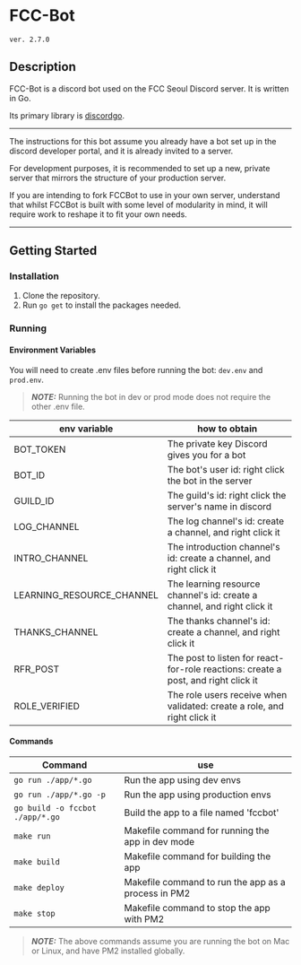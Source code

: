# **FCC-Bot**

`ver. 2.7.0`

## **Description**

FCC-Bot is a discord bot used on the FCC Seoul Discord server.
It is written in Go.

Its primary library is [discordgo](https://github.com/bwmarrin/discordgo).

---

The instructions for this bot assume you already have a bot set up in the discord developer portal, and it is already invited to a server.

For development purposes, it is recommended to set up a new, private server that mirrors the structure of your production server.

If you are intending to fork FCCBot to use in your own server, understand that whilst FCCBot is built with some level of modularity in mind, it will require work to reshape it to fit your own needs.

---

## **Getting Started**

### **Installation**

1. Clone the repository.
2. Run `go get` to install the packages needed.

### **Running**

#### **Environment Variables**

You will need to create .env files before running the bot: `dev.env` and `prod.env`.
>**_NOTE:_** Running the bot in dev or prod mode does not require the other .env file.

| **env variable**            | **how to obtain**                                                                   |
|---------------------------|------------------------------------------------------------------------------------|
| BOT_TOKEN                 | The private key Discord gives you for a bot                                        |
| BOT_ID                    | The bot's user id: right click the bot in the server                               |
| GUILD_ID                  | The guild's id: right click the server's name in discord                           |
| LOG_CHANNEL               | The log channel's id: create a channel, and right click it                         |
| INTRO_CHANNEL             | The introduction channel's id: create a channel, and right click it                |
| LEARNING_RESOURCE_CHANNEL | The learning resource channel's id: create a channel, and right click it           |
| THANKS_CHANNEL            | The thanks channel's id: create a channel, and right click it                      |
| RFR_POST                  | The post to listen for react-for-role reactions: create a post, and right click it |
| ROLE_VERIFIED             | The role users receive when validated: create a role, and right click it           |

#### **Commands**

| **Command**                   | use                                                 |
|-------------------------------|-----------------------------------------------------|
|`go run ./app/*.go`             | Run the app using dev envs                          |
| `go run ./app/*.go -p`          | Run the app using production envs                   |
| `go build -o fccbot ./app/*.go` | Build the app to a file named 'fccbot'              |
| `make run`                      | Makefile command for running the app in dev mode    |
| `make build`                    | Makefile command for building the app               |
| `make deploy`                 | Makefile command to run the app as a process in PM2 |
| `make stop`                    | Makefile command to stop the app with PM2           |

>**_NOTE:_** The above commands assume you are running the bot on Mac or Linux, and have PM2 installed globally.
